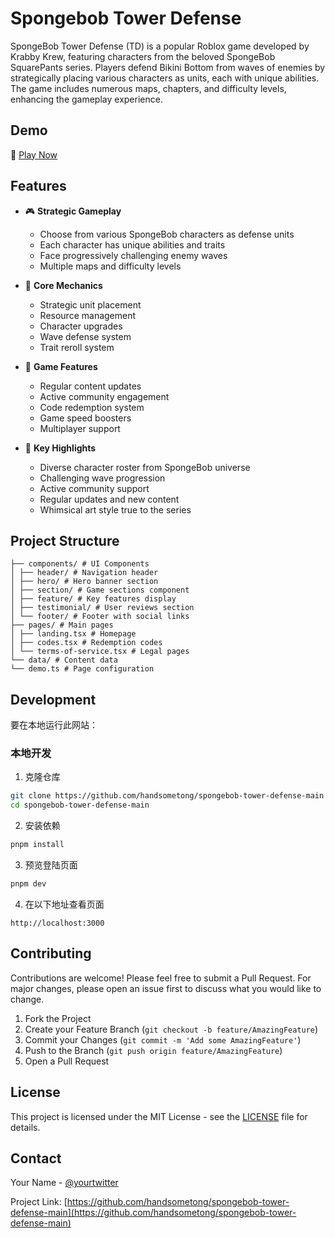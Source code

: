 # Spongebob Tower Defense

SpongeBob Tower Defense (TD) is a popular Roblox game developed by Krabby Krew, featuring characters from the beloved SpongeBob SquarePants series. Players defend Bikini Bottom from waves of enemies by strategically placing various characters as units, each with unique abilities. The game includes numerous maps, chapters, and difficulty levels, enhancing the gameplay experience.

## Demo

🔗 [Play Now](https://spongebobtowerdefense.cc/)

## Features

- 🎮 **Strategic Gameplay**
  - Choose from various SpongeBob characters as defense units
  - Each character has unique abilities and traits
  - Face progressively challenging enemy waves
  - Multiple maps and difficulty levels

- 🎯 **Core Mechanics**
  - Strategic unit placement
  - Resource management
  - Character upgrades
  - Wave defense system
  - Trait reroll system

- 💎 **Game Features**
  - Regular content updates
  - Active community engagement
  - Code redemption system
  - Game speed boosters
  - Multiplayer support

- 🌟 **Key Highlights**
  - Diverse character roster from SpongeBob universe
  - Challenging wave progression
  - Active community support
  - Regular updates and new content
  - Whimsical art style true to the series

## Project Structure

```
├── components/ # UI Components
│ ├── header/ # Navigation header
│ ├── hero/ # Hero banner section
│ ├── section/ # Game sections component
│ ├── feature/ # Key features display
│ ├── testimonial/ # User reviews section
│ └── footer/ # Footer with social links
├── pages/ # Main pages
│ ├── landing.tsx # Homepage
│ ├── codes.tsx # Redemption codes
│ └── terms-of-service.tsx # Legal pages
└── data/ # Content data
└── demo.ts # Page configuration
```

## Development
要在本地运行此网站：

### 本地开发

1. 克隆仓库
```bash
git clone https://github.com/handsometong/spongebob-tower-defense-main
cd spongebob-tower-defense-main
```

2. 安装依赖
```bash
pnpm install
```

3. 预览登陆页面
```bash
pnpm dev
```

4. 在以下地址查看页面
```
http://localhost:3000
```

## Contributing

Contributions are welcome! Please feel free to submit a Pull Request. For major changes, please open an issue first to discuss what you would like to change.

1. Fork the Project
2. Create your Feature Branch (`git checkout -b feature/AmazingFeature`)
3. Commit your Changes (`git commit -m 'Add some AmazingFeature'`)
4. Push to the Branch (`git push origin feature/AmazingFeature`)
5. Open a Pull Request

## License

This project is licensed under the MIT License - see the [LICENSE](LICENSE) file for details.

## Contact

Your Name - [@yourtwitter](https://x.com/Handsometo45560)

Project Link: [https://github.com/handsometong/spongebob-tower-defense-main](https://github.com/handsometong/spongebob-tower-defense-main)
